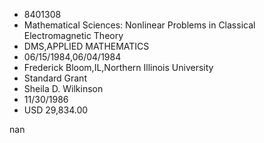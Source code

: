 
* 8401308
* Mathematical Sciences: Nonlinear Problems in Classical Electromagnetic Theory
* DMS,APPLIED MATHEMATICS
* 06/15/1984,06/04/1984
* Frederick Bloom,IL,Northern Illinois University
* Standard Grant
* Sheila D. Wilkinson
* 11/30/1986
* USD 29,834.00

nan
